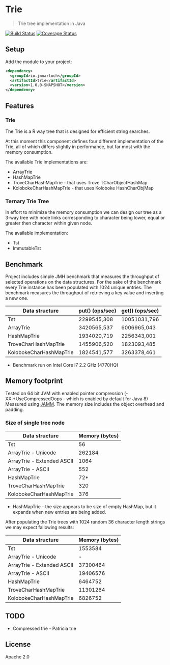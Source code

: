 # Trie

> Trie tree implementation in Java

[![Build Status](https://travis-ci.org/jmnarloch/trie.svg?branch=master)](https://travis-ci.org/jmnarloch/trie)
[![Coverage Status](https://coveralls.io/repos/jmnarloch/trie/badge.svg?branch=master&service=github)](https://coveralls.io/github/jmnarloch/trie?branch=master)

## Setup

Add the module to your project:

```xml
<dependency>
  <groupId>io.jmnarloch</groupId>
  <artifactId>trie</artifactId>
  <version>1.0.0-SNAPSHOT</version>
</dependency>
```

## Features

### Trie

The Trie is a R way tree that is designed for efficient string searches.

At this moment this component defines four different implementation of the Trie, all of which differs slightly
in performance, but far most with the memory consumption.

The available Trie implementations are:

* ArrayTrie
* HashMapTrie
* TroveCharHashMapTrie - that uses Trove TCharObjectHashMap
* KolobokeCharHashMapTrie - that uses Koloboke HashCharObjMap

### Ternary Trie Tree

In effort to minimize the memory consumption we can design our tree as a 3-way tree with node links corresponding to character
being lower, equal or greater then character within given node.

The available implementation:

* Tst
* ImmutableTst

## Benchmark

Project includes simple JMH benchmark that measures the throughput of selected operations on the data structures.
For the sake of the benchmark every Trie instance has been populated with 1024 unique entries.
The benchmark measures the throughput of retrieving a key value and inserting a new one.

| Data structure          | put() (ops/sec) | get() (ops/sec) |
|-------------------------|-----------------|-----------------|
| Tst                     |   2299545,308   |  10051031,796   |
| ArrayTrie               |   3420565,537   |   6006965,043   |
| HashMapTrie             |   1934020,719   |   2256343,001   |
| TroveCharHashMapTrie    |   1455906,520   |   1823093,485   |
| KolobokeCharHashMapTrie |   1824541,577   |   3263378,461   |

* Benchmark run on Intel Core i7 2.2 GHz (4770HQ)

## Memory footprint

Tested on 64 bit JVM with enabled pointer compression (-XX:+UseCompressedOops - which is enabled by default for Java 8)
Measured using [JAMM](https://github.com/jbellis/jamm). The memory size includes the object overhead and padding.

### Size of single tree node

| Data structure             | Memory (bytes) |
|----------------------------|----------------|
| Tst                        |       56       |
| ArrayTrie - Unicode        |     262184     |
| ArrayTrie - Extended ASCII |     1064       |
| ArrayTrie - ASCII          |      552       |
| HashMapTrie                |       72*      |
| TroveCharHashMapTrie       |      320       |
| KolobokeCharHashMapTrie    |      376       |

* HashMapTrie - the size appears to be size of empty HashMap, but it expands when new entries are being added.

After populating the Trie trees with 1024 random 36 character length strings we may expect fallowing results:

| Data structure             | Memory (bytes) |
|----------------------------|----------------|
| Tst                        |     1553584    |
| ArrayTrie - Unicode        |        -       |
| ArrayTrie - Extended ASCII |    37300464    |
| ArrayTrie - ASCII          |    19406576    |
| HashMapTrie                |     6464752    |
| TroveCharHashMapTrie       |    11301264    |
| KolobokeCharHashMapTrie    |     6826752    |

## TODO

* Compressed trie - Patricia trie

## License

Apache 2.0
